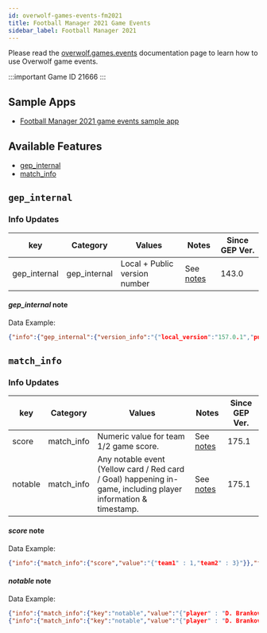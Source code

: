 ```yaml
---
id: overwolf-games-events-fm2021
title: Football Manager 2021 Game Events
sidebar_label: Football Manager 2021
---
```


Please read the [overwolf.games.events](overwolf-games-events) documentation page to learn how to use Overwolf game events.

:::important Game ID
21666
:::

## Sample Apps
* [Football Manager 2021 game events sample app](https://github.com/overwolf/events-sample-apps)

## Available Features

* [gep_internal](#gep_internal)
* [match_info](#match_info)

## `gep_internal`

### Info Updates

key          | Category    | Values                    | Notes                 | Since GEP Ver. |
------------ | ------------| ------------------------- | --------------------- | ------------- | 
gep_internal | gep_internal| Local + Public version number|See [notes](#gep_internal-note)|   143.0       |

#### *gep_internal* note

Data Example:

```json
{"info":{"gep_internal":{"version_info":"{"local_version":"157.0.1","public_version":"157.0.1","is_updated":true}"}},"feature":"gep_internal"}
```

## `match_info`

### Info Updates

key          | Category    | Values                    | Notes                 | Since GEP Ver. |
------------ | ------------| ------------------------- | --------------------- | ------------- | 
score | match_info | Numeric value for team 1/2 game score. |See [notes](#score-note) |   175.1       |
notable | match_info | Any notable event (Yellow card / Red card / Goal) happening in-game, including player information & timestamp. |See [notes](#notable-note) |   175.1       |

#### *score* note

Data Example:

```json
{"info":{"match_info":{"score","value":"{"team1" : 1,"team2" : 3}"}},"feature":"match_info"}
```

#### *notable* note

Data Example:

```json
{"info":{"match_info":{"key":"notable","value":"{"player" : "D. Branković","action" : "YELLOW_CARD","time" : "17'"}"}},"feature":"match_info"}
{"info":{"match_info":{"key":"notable","value":"{"player" : "D. Branković","action" : "YELLOW_CARD","time" : "17'"},{"player" : "M. Jolović","action" : "YELLOW_CARD","time" : "29'"},{"player" : "N. Glišić","action" : "GOAL","time" : "47'"},{"player" : "N. Glišić","action" : "GOAL","time" : "58'"}},"feature":"match_info"}"}
```

